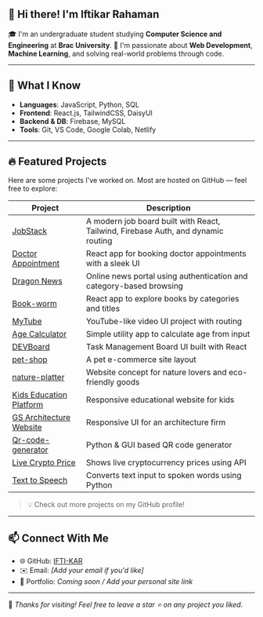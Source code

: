 ## 👋 Hi there! I'm Iftikar Rahaman

🎓 I'm an undergraduate student studying **Computer Science and Engineering** at **Brac University**.
🚀 I'm passionate about **Web Development**, **Machine Learning**, and solving real-world problems through code.

---


## 🧠 What I Know

* **Languages**: JavaScript, Python, SQL
* **Frontend**: React.js, TailwindCSS, DaisyUI
* **Backend & DB**: Firebase, MySQL
* **Tools**: Git, VS Code, Google Colab, Netlify

---

## 🔥 Featured Projects

Here are some projects I've worked on. Most are hosted on GitHub — feel free to explore:

| Project                                                                                               | Description                                                                       |
| ----------------------------------------------------------------------------------------------------- | --------------------------------------------------------------------------------- |
| [JobStack](https://github.com/IFTI-KAR/JobStack)                                                      | A modern job board built with React, Tailwind, Firebase Auth, and dynamic routing |
| [Doctor Appointment](https://github.com/IFTI-KAR/Doctor-appointment)                                  | React app for booking doctor appointments with a sleek UI                         |
| [Dragon News](https://github.com/IFTI-KAR/Dragon-News-online-news-agency)                             | Online news portal using authentication and category-based browsing               |
| [Book-worm](https://github.com/IFTI-KAR/Book-worm)                                                    | React app to explore books by categories and titles                               |
| [MyTube](https://github.com/IFTI-KAR/MyTube)                                                          | YouTube-like video UI project with routing                                        |
| [Age Calculator](https://github.com/IFTI-KAR/Age-Calculator)                                          | Simple utility app to calculate age from input                                    |
| [DEVBoard](https://github.com/IFTI-KAR/DevBoard)                                                      | Task Management Board UI built with React                                         |
| [pet-shop](https://github.com/IFTI-KAR/pet-shop)                                                      | A pet e-commerce site layout                                                      |
| [nature-platter](https://github.com/IFTI-KAR/nature-platter)                                          | Website concept for nature lovers and eco-friendly goods                          |
| [Kids Education Platform](https://github.com/IFTI-KAR/Kid-s-Education-platform--a-responsive-webpage) | Responsive educational website for kids                                           |
| [GS Architecture Website](https://github.com/IFTI-KAR/GS-architecture-Responsive-website)             | Responsive UI for an architecture firm                                            |
| [Qr-code-generator](https://github.com/IFTI-KAR/Qr-code-generator)                                    | Python & GUI based QR code generator                                              |
| [Live Crypto Price](https://github.com/IFTI-KAR/live-crypto-price)                                    | Shows live cryptocurrency prices using API                                        |
| [Text to Speech](https://github.com/IFTI-KAR/Text_to_Speech)                                          | Converts text input to spoken words using Python                                  |

> 💡 Check out more projects on my GitHub profile!

---

## 📫 Connect With Me

* 🌐 GitHub: [IFTI-KAR](https://github.com/IFTI-KAR)
* ✉️ Email: *\[Add your email if you'd like]*
* 💼 Portfolio: *Coming soon / Add your personal site link*

---

🌟 *Thanks for visiting! Feel free to leave a star ⭐ on any project you liked.*

